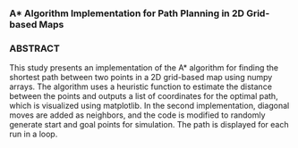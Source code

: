 ### A* Algorithm Implementation for Path Planning in 2D Grid-based Maps
### ABSTRACT
This study presents an implementation of the A* algorithm for finding the shortest path between two points in a 2D grid-based map using numpy arrays. The algorithm uses a heuristic function to estimate the distance between the points and outputs a list of coordinates for the optimal path, which is visualized using matplotlib. In the second implementation, diagonal moves are added as neighbors, and the code is modified to randomly generate start and goal points for simulation. The path is displayed for each run in a loop.

